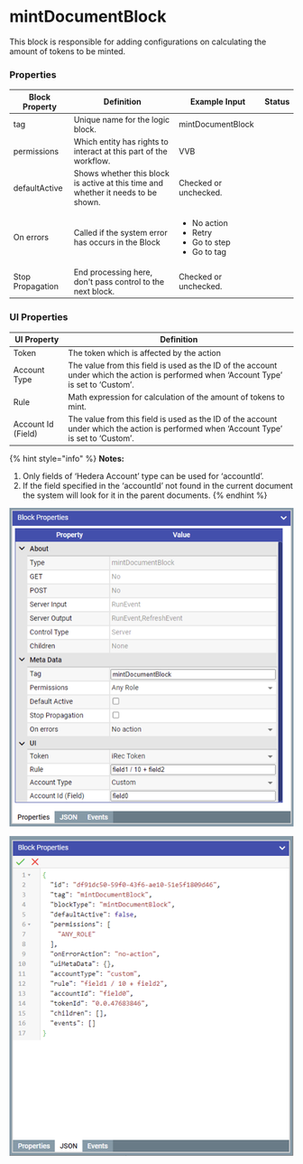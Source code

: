 # mintDocumentBlock

This block is responsible for adding configurations on calculating the amount of tokens to be minted.

### Properties

| Block Property   | Definition                                                                        | Example Input                                                                         | Status |
| ---------------- | --------------------------------------------------------------------------------- | ------------------------------------------------------------------------------------- | ------ |
| tag              | Unique name for the logic block.                                                  | mintDocumentBlock                                                                     |        |
| permissions      | Which entity has rights to interact at this part of the workflow.                 | VVB                                                                                   |        |
| defaultActive    | Shows whether this block is active at this time and whether it needs to be shown. | Checked or unchecked.                                                                 |        |
| On errors        | Called if the system error has occurs in the Block                                | <p></p><ul><li>No action</li><li>Retry</li><li>Go to step</li><li>Go to tag</li></ul> |        |
| Stop Propagation | End processing here, don't pass control to the next block.                        | Checked or unchecked.                                                                 |        |

### UI Properties

| UI Property        | Definition                                                                                                                             |
| ------------------ | -------------------------------------------------------------------------------------------------------------------------------------- |
| Token              | The token which is affected by the action                                                                                              |
| Account Type       | The value from this field is used as the ID of the account under which the action is performed when ‘Account Type’ is set to ‘Custom’. |
| Rule               | Math expression for calculation of the amount of tokens to mint.                                                                       |
| Account Id (Field) | The value from this field is used as the ID of the account under which the action is performed when ‘Account Type’ is set to ‘Custom’. |

{% hint style="info" %}
**Notes:**

1. Only fields of ‘Hedera Account’ type can be used for ‘accountId’.
2. If the field specified in the ‘accountId’ not found in the current document the system will look for it in the parent documents.
{% endhint %}

![](<../.gitbook/assets/image (5) (2).png>)

![](<../.gitbook/assets/image (6) (2).png>)
